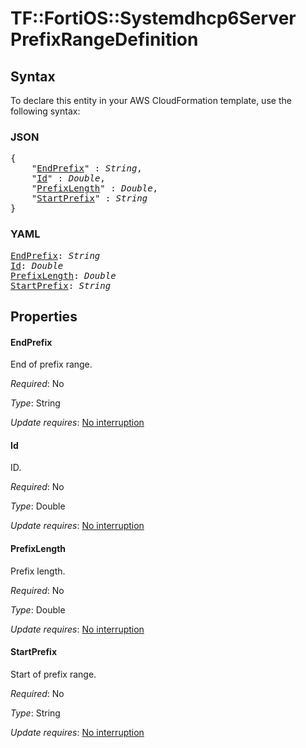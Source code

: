# TF::FortiOS::Systemdhcp6Server PrefixRangeDefinition

## Syntax

To declare this entity in your AWS CloudFormation template, use the following syntax:

### JSON

<pre>
{
    "<a href="#endprefix" title="EndPrefix">EndPrefix</a>" : <i>String</i>,
    "<a href="#id" title="Id">Id</a>" : <i>Double</i>,
    "<a href="#prefixlength" title="PrefixLength">PrefixLength</a>" : <i>Double</i>,
    "<a href="#startprefix" title="StartPrefix">StartPrefix</a>" : <i>String</i>
}
</pre>

### YAML

<pre>
<a href="#endprefix" title="EndPrefix">EndPrefix</a>: <i>String</i>
<a href="#id" title="Id">Id</a>: <i>Double</i>
<a href="#prefixlength" title="PrefixLength">PrefixLength</a>: <i>Double</i>
<a href="#startprefix" title="StartPrefix">StartPrefix</a>: <i>String</i>
</pre>

## Properties

#### EndPrefix

End of prefix range.

_Required_: No

_Type_: String

_Update requires_: [No interruption](https://docs.aws.amazon.com/AWSCloudFormation/latest/UserGuide/using-cfn-updating-stacks-update-behaviors.html#update-no-interrupt)

#### Id

ID.

_Required_: No

_Type_: Double

_Update requires_: [No interruption](https://docs.aws.amazon.com/AWSCloudFormation/latest/UserGuide/using-cfn-updating-stacks-update-behaviors.html#update-no-interrupt)

#### PrefixLength

Prefix length.

_Required_: No

_Type_: Double

_Update requires_: [No interruption](https://docs.aws.amazon.com/AWSCloudFormation/latest/UserGuide/using-cfn-updating-stacks-update-behaviors.html#update-no-interrupt)

#### StartPrefix

Start of prefix range.

_Required_: No

_Type_: String

_Update requires_: [No interruption](https://docs.aws.amazon.com/AWSCloudFormation/latest/UserGuide/using-cfn-updating-stacks-update-behaviors.html#update-no-interrupt)

